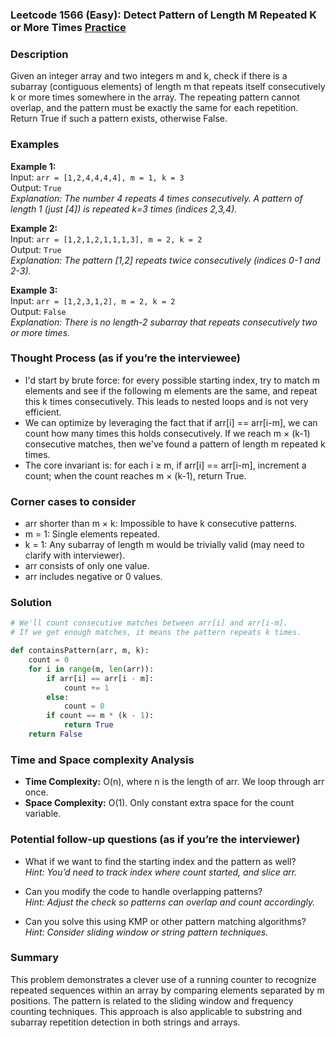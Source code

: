 ### Leetcode 1566 (Easy): Detect Pattern of Length M Repeated K or More Times [Practice](https://leetcode.com/problems/detect-pattern-of-length-m-repeated-k-or-more-times)

### Description  
Given an integer array and two integers m and k, check if there is a subarray (contiguous elements) of length m that repeats itself consecutively k or more times somewhere in the array. The repeating pattern cannot overlap, and the pattern must be exactly the same for each repetition. Return True if such a pattern exists, otherwise False.

### Examples  

**Example 1:**  
Input: `arr = [1,2,4,4,4,4], m = 1, k = 3`  
Output: `True`  
*Explanation: The number 4 repeats 4 times consecutively. A pattern of length 1 (just [4]) is repeated k=3 times (indices 2,3,4).*

**Example 2:**  
Input: `arr = [1,2,1,2,1,1,1,3], m = 2, k = 2`  
Output: `True`  
*Explanation: The pattern [1,2] repeats twice consecutively (indices 0-1 and 2-3).*

**Example 3:**  
Input: `arr = [1,2,3,1,2], m = 2, k = 2`  
Output: `False`  
*Explanation: There is no length-2 subarray that repeats consecutively two or more times.*


### Thought Process (as if you’re the interviewee)  
- I'd start by brute force: for every possible starting index, try to match m elements and see if the following m elements are the same, and repeat this k times consecutively. This leads to nested loops and is not very efficient.
- We can optimize by leveraging the fact that if arr[i] == arr[i-m], we can count how many times this holds consecutively. If we reach m × (k-1) consecutive matches, then we've found a pattern of length m repeated k times.
- The core invariant is: for each i ≥ m, if arr[i] == arr[i-m], increment a count; when the count reaches m × (k-1), return True.


### Corner cases to consider  
- arr shorter than m × k: Impossible to have k consecutive patterns.
- m = 1: Single elements repeated.
- k = 1: Any subarray of length m would be trivially valid (may need to clarify with interviewer).
- arr consists of only one value.
- arr includes negative or 0 values.


### Solution

```python
# We'll count consecutive matches between arr[i] and arr[i-m].
# If we get enough matches, it means the pattern repeats k times.

def containsPattern(arr, m, k):
    count = 0
    for i in range(m, len(arr)):
        if arr[i] == arr[i - m]:
            count += 1
        else:
            count = 0
        if count == m * (k - 1):
            return True
    return False
```

### Time and Space complexity Analysis  
- **Time Complexity:** O(n), where n is the length of arr. We loop through arr once.
- **Space Complexity:** O(1). Only constant extra space for the count variable.


### Potential follow-up questions (as if you’re the interviewer)  

- What if we want to find the starting index and the pattern as well?  
  *Hint: You’d need to track index where count started, and slice arr.*

- Can you modify the code to handle overlapping patterns?  
  *Hint: Adjust the check so patterns can overlap and count accordingly.*

- Can you solve this using KMP or other pattern matching algorithms?  
  *Hint: Consider sliding window or string pattern techniques.*

### Summary
This problem demonstrates a clever use of a running counter to recognize repeated sequences within an array by comparing elements separated by m positions. The pattern is related to the sliding window and frequency counting techniques. This approach is also applicable to substring and subarray repetition detection in both strings and arrays.